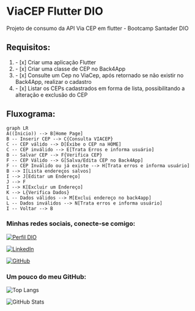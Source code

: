 # ViaCEP Flutter DIO
Projeto de consumo da API Via CEP em flutter - Bootcamp Santader DIO

## Requisitos:
<ol>
    <li>- [x] Criar uma aplicação Flutter​​​</li>
    <li>- [x] Criar uma classe de CEP no Back4App​​</li>
    <li>- [x] Consulte um Cep no ViaCep, após retornado se não existir no Back4App, realizar o cadastro​​</li>
    <li>- [x] Listar os CEPs cadastrados em forma de lista, possibilitando a alteração e exclusão do CEP​ ​</li>
</ol>

## Fluxograma:

```mermaid
graph LR
A((Inicio)) --> B[Home Page]
B -- Inserir CEP --> C{Consulta VIACEP}
C -- CEP válido --> D[Exibe o CEP na HOME]
C -- CEP inválido --> E[Trata Erros e informa usuário]
B -- Salvar CEP --> F{Verifica CEP}
F -- CEP Válido --> G[Salva/Edita CEP no Back4App]
F -- CEP Inválido ou já existe --> H[Trata erros e informa usuário]
B --> I[Lista endereços salvos]
I --> J[Editar um Endereço]
J --> F
I --> K[Excluir um Endereço]
K --> L{Verifica Dados}
L -- Dados válidos --> M[Exclui endereço no back4app]
L -- Dados inválidos --> N[Trata erros e informa usuário]
I -- Voltar --> B
```

### Minhas redes sociais, conecte-se comigo:
[![Perfil DIO](https://img.shields.io/badge/-Meu%20Perfil%20na%20DIO-30A3DC?style=for-the-badge)](https://www.dio.me/users/otavio_89908)

[![LinkedIn](https://img.shields.io/badge/-LinkedIn-000?style=for-the-badge&logo=linkedin&logoColor=30A3DC)](https://www.linkedin.com/in/ot%C3%A1vio-cunha-827560209/)

[![GitHub](https://img.shields.io/badge/-github-000?style=for-the-badge&logo=github&logoColor=30A3DC)](https://github.com/otaviotfcunha)

### Um pouco do meu GitHub:

![Top Langs](https://github-readme-stats-git-masterrstaa-rickstaa.vercel.app/api/top-langs/?username=otaviotfcunha&layout=compact&bg_color=000&border_color=30A3DC&title_color=FFF&text_color=FFF)

![GitHub Stats](https://github-readme-stats.vercel.app/api?username=otaviotfcunha&theme=transparent&bg_color=000&border_color=30A3DC&show_icons=true&icon_color=30A3DC&title_color=FFF&text_color=FFF)